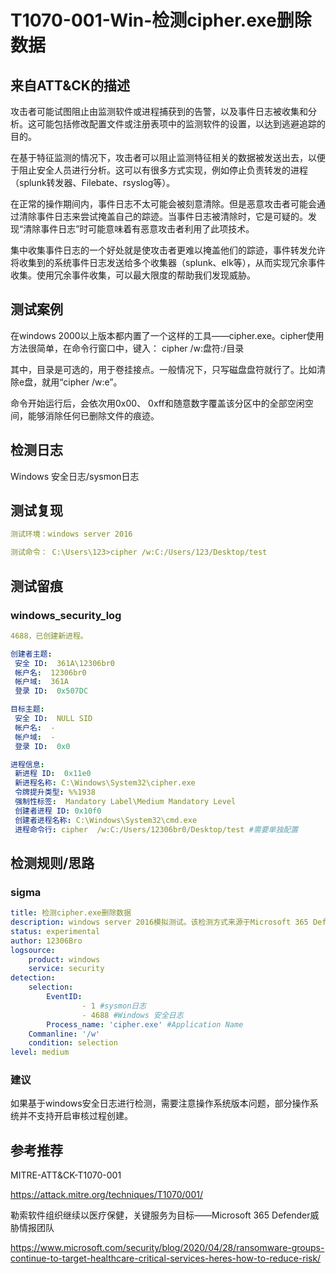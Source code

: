 # T1070-001-Win-检测cipher.exe删除数据

## 来自ATT&CK的描述

攻击者可能试图阻止由监测软件或进程捕获到的告警，以及事件日志被收集和分析。这可能包括修改配置文件或注册表项中的监测软件的设置，以达到逃避追踪的目的。

在基于特征监测的情况下，攻击者可以阻止监测特征相关的数据被发送出去，以便于阻止安全人员进行分析。这可以有很多方式实现，例如停止负责转发的进程（splunk转发器、Filebate、rsyslog等）。

在正常的操作期间内，事件日志不太可能会被刻意清除。但是恶意攻击者可能会通过清除事件日志来尝试掩盖自己的踪迹。当事件日志被清除时，它是可疑的。发现“清除事件日志”时可能意味着有恶意攻击者利用了此项技术。

集中收集事件日志的一个好处就是使攻击者更难以掩盖他们的踪迹，事件转发允许将收集到的系统事件日志发送给多个收集器（splunk、elk等），从而实现冗余事件收集。使用冗余事件收集，可以最大限度的帮助我们发现威胁。

## 测试案例

在windows 2000以上版本都内置了一个这样的工具——cipher.exe。cipher使用方法很简单，在命令行窗口中，键入： cipher /w:盘符:/目录

其中，目录是可选的，用于卷挂接点。一般情况下，只写磁盘盘符就行了。比如清除e盘，就用“cipher /w:e”。

命令开始运行后，会依次用0x00、 0xff和随意数字覆盖该分区中的全部空闲空间，能够消除任何已删除文件的痕迹。

## 检测日志

Windows 安全日志/sysmon日志

## 测试复现

```yml
测试环境：windows server 2016

测试命令： C:\Users\123>cipher /w:C:/Users/123/Desktop/test 
```

## 测试留痕

### windows_security_log

```yml
4688，已创建新进程。

创建者主题:
 安全 ID:  361A\12306br0
 帐户名:  12306br0
 帐户域:  361A
 登录 ID:  0x507DC

目标主题:
 安全 ID:  NULL SID
 帐户名:  -
 帐户域:  -
 登录 ID:  0x0

进程信息:
 新进程 ID:  0x11e0
 新进程名称: C:\Windows\System32\cipher.exe
 令牌提升类型: %%1938
 强制性标签:  Mandatory Label\Medium Mandatory Level
 创建者进程 ID: 0x10f0
 创建者进程名称: C:\Windows\System32\cmd.exe
 进程命令行: cipher  /w:C:/Users/12306br0/Desktop/test #需要单独配置
```

## 检测规则/思路

### sigma

```yml
title: 检测cipher.exe删除数据
description: windows server 2016模拟测试。该检测方式来源于Microsoft 365 Defender威胁情报团队威胁分析报告中，勒索软件继续冲击医疗保健和关键服务。
status: experimental
author: 12306Bro
logsource:
​    product: windows
​    service: security
detection:
​    selection:
​        EventID:
​                - 1 #sysmon日志
​                - 4688 #Windows 安全日志
        Process_name: 'cipher.exe' #Application Name
    Commanline: '/w'
​    condition: selection
level: medium
```

### 建议

如果基于windows安全日志进行检测，需要注意操作系统版本问题，部分操作系统并不支持开启审核过程创建。

## 参考推荐

MITRE-ATT&CK-T1070-001

<https://attack.mitre.org/techniques/T1070/001/>

勒索软件组织继续以医疗保健，关键服务为目标——Microsoft 365 Defender威胁情报团队

<https://www.microsoft.com/security/blog/2020/04/28/ransomware-groups-continue-to-target-healthcare-critical-services-heres-how-to-reduce-risk/>
